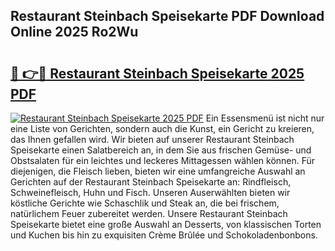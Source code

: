 ## Restaurant Steinbach Speisekarte PDF Download Online 2025 Ro2Wu

# <h2><a href="http://gc7itq.nevu.top/?p=Restaurant+Steinbach+Speisekarte">🔗 👉🔴 Restaurant Steinbach Speisekarte 2025 PDF</a></h2>

[![Restaurant Steinbach Speisekarte 2025 PDF](https://i.imgur.com/dBaPXMq.png)](http://gc7itq.nevu.top/?p=Restaurant+Steinbach+Speisekarte)
Ein Essensmenü ist nicht nur eine Liste von Gerichten, sondern auch die Kunst, ein Gericht zu kreieren, das Ihnen gefallen wird. Wir bieten auf unserer Restaurant Steinbach Speisekarte einen Salatbereich an, in dem Sie aus frischen Gemüse- und Obstsalaten für ein leichtes und leckeres Mittagessen wählen können. Für diejenigen, die Fleisch lieben, bieten wir eine umfangreiche Auswahl an Gerichten auf der Restaurant Steinbach Speisekarte an: Rindfleisch, Schweinefleisch, Huhn und Fisch. Unseren Auserwählten bieten wir köstliche Gerichte wie Schaschlik und Steak an, die bei frischem, natürlichem Feuer zubereitet werden. Unsere Restaurant Steinbach Speisekarte bietet eine große Auswahl an Desserts, von klassischen Torten und Kuchen bis hin zu exquisiten Crème Brûlée und Schokoladenbonbons.
